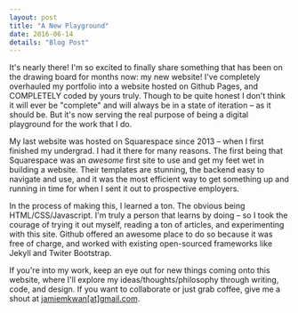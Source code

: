 ```yaml
---
layout: post
title: "A New Playground"
date: 2016-06-14
details: "Blog Post"
---
```

<!-- <img src="../../../../assets/images/projects/ad-astra.jpg" class="lg-img img-responsive"> -->

It's nearly there! I'm so excited to finally share something that has been on the drawing board for months now: my new website! I've completely overhauled my portfolio into a website hosted on Github Pages, and COMPLETELY coded by yours truly. Though to be quite honest I don't think it will ever be "complete" and will always be in a state of iteration – as it should be. But it's now serving the real purpose of being a digital playground for the work that I do.

My last website was hosted on Squarespace since 2013 – when I first finished my undergrad. I had it there for many reasons. The first being that Squarespace was an <i>awesome</i> first site to use and get my feet wet in building a website. Their templates are stunning, the backend easy to navigate and use, and it was the most efficient way to get something up and running in time for when I sent it out to prospective employers. 

In the process of making this, I learned a ton. The obvious being HTML/CSS/Javascript. I'm truly a person that learns by doing – so I took the courage of trying it out myself, reading a ton of articles, and experimenting with this site. Github offered an awesome place to do so because it was free of charge, and worked with existing open-sourced frameworks like Jekyll and Twiter Bootstrap. 

If you're into my work, keep an eye out for new things coming onto this website, where I'll explore my ideas/thoughts/philosophy through writing, code, and design. If you want to collaborate or just grab coffee, give me a shout at <a href="mailto:jamiemkwan@gmail.com?Subject=Hello!" target="_top">jamiemkwan[at]gmail.com</a>. 


